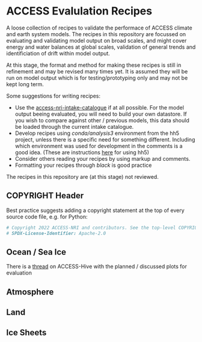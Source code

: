 # ACCESS Evalulation Recipes

A loose collection of recipes to validate the performace of ACCESS climate and earth system models. The recipes in this repository are focussed on evaluating and validating model output on broad scales, and might cover energy and water balances at global scales, validation of general trends and identificiation of drift within model output.

At this stage, the format and method for making these recipes is still in refinement and may be revised many times yet. It is assumed they will be run on model output which is for testing/prototyping only and may not be kept long term.

Some suggestions for writing recipes:
- Use the [access-nri-intake-catalogue](https://github.com/ACCESS-NRI/access-nri-intake-catalog/) if at all possible. For the model output beeing evaluated, you will need to build your own datastore. If you wish to compare against other / previous models, this data should be loaded through the current intake catalogue.
- Develop recipes using _conda/analysis3_ environment from the hh5 project, unless there is a specific need for something different. Including which environment was used for development in the comments is a good idea. (These are instructions [here](https://access-hive.org.au/model_evaluation/model_evaluation_on_gadi/model_evaluation_on_gadi_pangeo_cosima/) for using hh5)
- Consider others reading your recipes by using markup and comments.
- Formatting your recipes through _black_ is good practice

The recipes in this repository are (at this stage) not reviewed.

## COPYRIGHT Header

Best practice suggests adding a copyright statement at the top of every source code file, e.g. for Python:
```python
# Copyright 2022 ACCESS-NRI and contributors. See the top-level COPYRIGHT file for details.
# SPDX-License-Identifier: Apache-2.0
```


## Ocean / Sea Ice

There is a [thread](https://forum.access-hive.org.au/t/access-om3-evaluation/1462) on ACCESS-Hive with the planned / discussed plots for evaluation

## Atmosphere

## Land

## Ice Sheets

